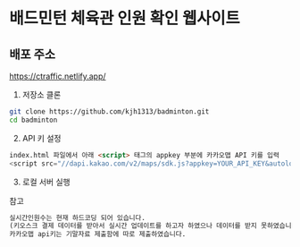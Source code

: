 # 배드민턴 체육관 인원 확인 웹사이트


## 배포 주소  
https://ctraffic.netlify.app/


1. 저장소 클론  
```bash
git clone https://github.com/kjh1313/badminton.git
cd badminton
```

2. API 키 설정
```html
index.html 파일에서 아래 <script> 태그의 appkey 부분에 카카오맵 API 키를 입력
<script src="//dapi.kakao.com/v2/maps/sdk.js?appkey=YOUR_API_KEY&autoload=false"></script>
```

3. 로컬 서버 실행



참고
```html
실시간인원수는 현재 하드코딩 되어 있습니다.
(키오스크 결제 데이터를 받아서 실시간 업데이트를 하고자 하였으나 데이터를 받지 못하였습니다.) 
카카오맵 api키는 기말자료 제출함에 따로 제출하였습니다.
```

